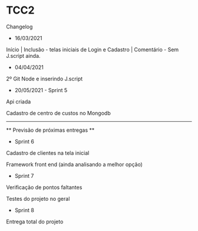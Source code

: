 # TCC2

Changelog

- 16/03/2021

Início |
Inclusão - telas iniciais de Login e Cadastro |
Comentário - Sem J.script ainda.

- 04/04/2021

2º Git
Node e inserindo J.script


- 20/05/2021 - Sprint 5

Api criada

Cadastro de centro de custos no Mongodb

-----

** Previsão de próximas entregas **

- Sprint 6 

Cadastro de clientes na tela inicial

Framework front end (ainda analisando a melhor opção)

- Sprint 7

Verificação de pontos faltantes

Testes do projeto no geral

- Sprint 8 

Entrega total do projeto

